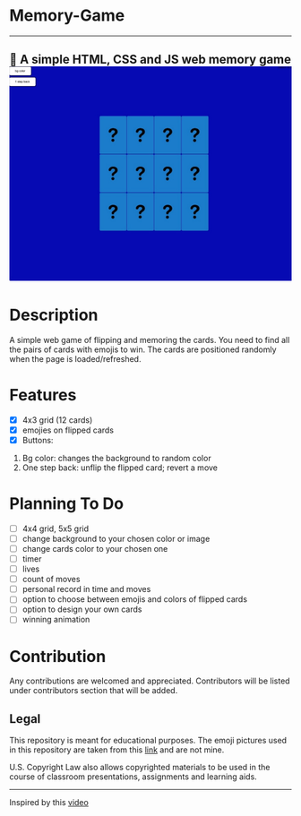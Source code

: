 # Memory-Game
---
🎴 A simple HTML, CSS and JS web memory game
![screenshot](markdown/screenshot.jpg)
---
# Description
A simple web game of flipping and memoring the cards.
You need to find all the pairs of cards with emojis to win.
The cards are positioned randomly when the page is loaded/refreshed.

# Features
- [x] 4x3 grid (12 cards)
- [x] emojies on flipped cards
- [x] Buttons:
1. Bg color: changes the background to random color
2. One step back: unflip the flipped card; revert a move

# Planning To Do
- [ ] 4x4 grid, 5x5 grid
- [ ] change background to your chosen color or image
- [ ] change cards color to your chosen one
- [ ] timer
- [ ] lives
- [ ] count of moves
- [ ] personal record in time and moves
- [ ] option to choose between emojis and colors of flipped cards
- [ ] option to design your own cards
- [ ] winning animation

# Contribution
Any contributions are welcomed and appreciated.
Contributors will be listed under contributors section that will be added.

## Legal
This repository is meant for educational purposes.
The emoji pictures used in this repository are taken from this
[link] and are not mine.

U.S. Copyright Law also allows copyrighted materials to be used in the course of classroom presentations, assignments and learning aids.

---
Inspired by this [video]

[link]:https://www.istockphoto.com/vector/emoticons-set-emoji-faces-emoticon-funny-smile-vector-collection-gm1133368316-300781575
[video]:https://youtu.be/ZniVgo8U7ek
